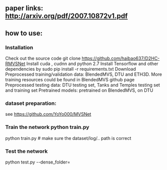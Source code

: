 ## paper links: http://arxiv.org/pdf/2007.10872v1.pdf
## how to use:
### Installation
Check out the source code git clone https://github.com/haibao637/D2HC-RMVSNet
Install cuda , cudnn  and python 2.7
Install Tensorflow and other dependencies by sudo pip install -r requirements.txt
Download
Preprocessed training/validation data: BlendedMVS, DTU and ETH3D. More training resources could be found in BlendedMVS github page
Preprocessed testing data: DTU testing set, Tanks and Temples testing set and training set
Pretrained models: pretrained on BlendedMVS, on DTU 

### dataset preparation:
  see https://github.com/YoYo000/MVSNet
### Train the network python train.py
python train.py # make sure  the dataset/log/.. path is correct

### Test the network
python test.py --dense_folder=<your test img directory>
